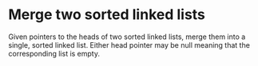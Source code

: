 # Merge two sorted linked lists

Given pointers to the heads of two sorted linked lists, merge them into a single, sorted linked list. Either head pointer may be null meaning that the corresponding list is empty.